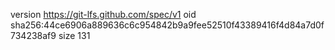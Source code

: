 version https://git-lfs.github.com/spec/v1
oid sha256:44ce6906a889636c6c954842b9a9fee52510f43389416f4d84a7d0f734238af9
size 131
